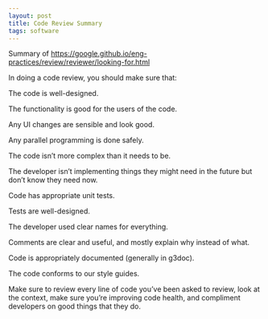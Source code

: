 ```yaml
---
layout: post
title: Code Review Summary
tags: software 
---
```


Summary of https://google.github.io/eng-practices/review/reviewer/looking-for.html

In doing a code review, you should make sure that:

The code is well-designed.

The functionality is good for the users of the code.

Any UI changes are sensible and look good.

Any parallel programming is done safely.

The code isn’t more complex than it needs to be.

The developer isn’t implementing things they might need in the future but don’t 
know they need now.

Code has appropriate unit tests.

Tests are well-designed.

The developer used clear names for everything.

Comments are clear and useful, and mostly explain why instead of what.

Code is appropriately documented (generally in g3doc).

The code conforms to our style guides.

Make sure to review every line of code you’ve been asked to review, look at the context, make sure you’re improving code health, and compliment developers on good things that they do.